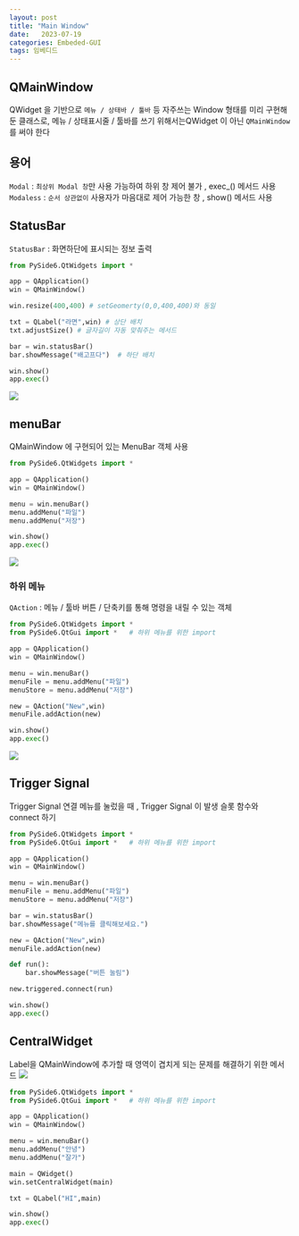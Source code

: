 ```yaml
---
layout: post
title: "Main Window"
date:   2023-07-19
categories: Embeded-GUI
tags: 임베디드
---
```


## QMainWindow
QWidget 을 기반으로 `메뉴 / 상태바 / 툴바` 등 자주쓰는 Window 형태를 미리 구현해 둔 클래스로, 메뉴 / 상태표시줄 / 툴바를 쓰기 위해서는QWidget 이 아닌 `QMainWindow` 를 써야 한다

## 용어
`Modal` : `최상위 Modal 창`만 사용 가능하여 하위 창 제어 불가 , exec_() 메서드 사용
`Modaless` : `순서 상관없이` 사용자가 마음대로 제어 가능한 창 , show() 메서드 사용

## StatusBar
`StatusBar` : 화면하단에 표시되는 정보 출력

```py
from PySide6.QtWidgets import *

app = QApplication()
win = QMainWindow()

win.resize(400,400) # setGeomerty(0,0,400,400)와 동일

txt = QLabel("라면",win) # 상단 배치
txt.adjustSize() # 글자길이 자동 맞춰주는 메서드

bar = win.statusBar()
bar.showMessage("배고프다")  # 하단 배치

win.show()
app.exec()
```
![](https://velog.velcdn.com/images/dev-hoon/post/3c9a2c4c-7efe-4ac6-a7e2-eb87fe5dd6d1/image.png)

## menuBar
QMainWindow 에 구현되어 있는 MenuBar 객체 사용
```py
from PySide6.QtWidgets import *

app = QApplication()
win = QMainWindow()

menu = win.menuBar()
menu.addMenu("파일")
menu.addMenu("저장")

win.show()
app.exec()
```

![](https://velog.velcdn.com/images/dev-hoon/post/7ee2830a-058c-4103-981d-7c284bbccbe3/image.png)


### 하위 메뉴
`QAction` : 메뉴 / 툴바 버튼 / 단축키를 통해 명령을 내릴 수 있는 객체
```py
from PySide6.QtWidgets import *
from PySide6.QtGui import *   # 하위 메뉴를 위한 import

app = QApplication()
win = QMainWindow()

menu = win.menuBar()
menuFile = menu.addMenu("파일")
menuStore = menu.addMenu("저장")

new = QAction("New",win)
menuFile.addAction(new)

win.show()
app.exec()
```
![](https://velog.velcdn.com/images/dev-hoon/post/e37dd51b-a994-456e-bac9-42aa6771c842/image.png)

## Trigger Signal
Trigger Signal 연결
메뉴를 눌렀을 때 , Trigger Signal 이 발생
슬롯 함수와 connect 하기

```py
from PySide6.QtWidgets import *
from PySide6.QtGui import *   # 하위 메뉴를 위한 import

app = QApplication()
win = QMainWindow()

menu = win.menuBar()
menuFile = menu.addMenu("파일")
menuStore = menu.addMenu("저장")

bar = win.statusBar()
bar.showMessage("메뉴를 클릭해보세요.")

new = QAction("New",win)
menuFile.addAction(new)

def run():
    bar.showMessage("버튼 눌림")

new.triggered.connect(run)

win.show()
app.exec()
```

## CentralWidget
Label을 QMainWindow에 추가할 때 영역이 겹치게 되는 문제를 해결하기 위한 메서드
![](https://velog.velcdn.com/images/dev-hoon/post/202b7784-5832-4681-932b-70bca229e094/image.png)

```py
from PySide6.QtWidgets import *
from PySide6.QtGui import *   # 하위 메뉴를 위한 import

app = QApplication()
win = QMainWindow()

menu = win.menuBar()
menu.addMenu("안녕")
menu.addMenu("잘가")

main = QWidget()
win.setCentralWidget(main) 

txt = QLabel("HI",main)

win.show()
app.exec()
```

